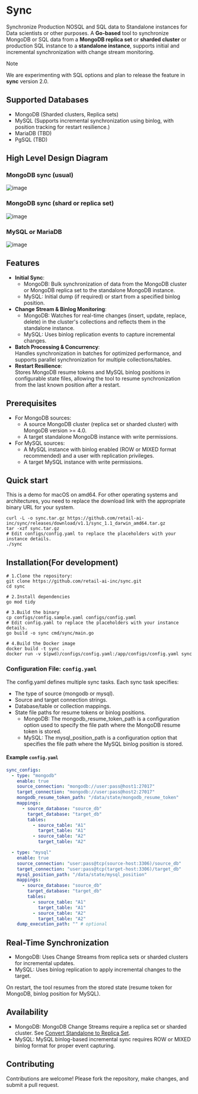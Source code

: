 # Sync

Synchronize Production NOSQL and SQL data to Standalone instances for Data scientists or other purposes. A **Go-based** tool to synchronize MongoDB or SQL data from a **MongoDB replica set** or **sharded cluster** or production SQL instance to a **standalone instance**, supports initial and incremental synchronization with change stream monitoring.

> [!NOTE]
> We are experimenting with SQL options and plan to release the feature in **sync** version 2.0.

## Supported Databases

- MongoDB (Sharded clusters, Replica sets)
- MySQL (Supports incremental synchronization using binlog, with position tracking for restart resilience.)
- MariaDB (TBD)
- PgSQL (TBD)

## High Level Design Diagram

### MongoDB sync (usual)
![image](https://github.com/user-attachments/assets/f600c3ae-a6bf-4d64-9a7b-6715456a146b)

### MongoDB sync (shard or replica set)

![image](https://github.com/user-attachments/assets/82cd3811-44bf-4d44-8ac8-9f32aace7a83)

### MySQL or MariaDB

![image](https://github.com/user-attachments/assets/65b23a4c-56db-4833-89a1-0f802af878bd)

## Features

- **Initial Sync**:
  - MongoDB: Bulk synchronization of data from the MongoDB cluster or MongoDB replica set to the standalone MongoDB instance.
  - MySQL: Initial dump (if required) or start from a specified binlog position.
- **Change Stream & Binlog Monitoring**:
  - MongoDB: Watches for real-time changes (insert, update, replace, delete) in the cluster's collections and reflects them in the standalone instance.
  - MySQL: Uses binlog replication events to capture incremental changes.
- **Batch Processing & Concurrency**:  
  Handles synchronization in batches for optimized performance, and supports parallel synchronization for multiple collections/tables.
- **Restart Resilience**:  
  Stores MongoDB resume tokens and MySQL binlog positions in configurable state files, allowing the tool to resume synchronization from the last known position after a restart.

## Prerequisites
- For MongoDB sources:
  - A source MongoDB cluster (replica set or sharded cluster) with MongoDB version >= 4.0.
  - A target standalone MongoDB instance with write permissions.
- For MySQL sources:
  - A MySQL instance with binlog enabled (ROW or MIXED format recommended) and a user with replication privileges.
  - A target MySQL instance with write permissions.

## Quick start

This is a demo for macOS on amd64. For other operating systems and architectures, you need to replace the download link with the appropriate binary URL for your system.
```
curl -L -o sync.tar.gz https://github.com/retail-ai-inc/sync/releases/download/v1.1/sync_1.1_darwin_amd64.tar.gz
tar -xzf sync.tar.gz
# Edit configs/config.yaml to replace the placeholders with your instance details.
./sync
```

## Installation(For development)

```
# 1.Clone the repository:
git clone https://github.com/retail-ai-inc/sync.git
cd sync

# 2.Install dependencies
go mod tidy

# 3.Build the binary
cp configs/config.sample.yaml configs/config.yaml
# Edit config.yaml to replace the placeholders with your instance details.
go build -o sync cmd/sync/main.go

# 4.Build the Docker image
docker build -t sync .
docker run -v $(pwd)/configs/config.yaml:/app/configs/config.yaml sync
```

### Configuration File: `config.yaml`

The config.yaml defines multiple sync tasks. Each sync task specifies:  
- The type of source (mongodb or mysql).
- Source and target connection strings.
- Database/table or collection mappings.
- State file paths for resume tokens or binlog positions.
  - MongoDB: The mongodb_resume_token_path is a configuration option used to specify the file path where the MongoDB resume token is stored.
  - MySQL: The mysql_position_path is a configuration option that specifies the file path where the MySQL binlog position is stored.

#### Example `config.yaml`

```yaml
sync_configs:
  - type: "mongodb"
    enable: true
    source_connection: "mongodb://user:pass@host1:27017"
    target_connection: "mongodb://user:pass@host2:27017"
    mongodb_resume_token_path: "/data/state/mongodb_resume_token"
    mappings:
      - source_database: "source_db"
        target_database: "target_db"
        tables:
          - source_table: "A1"
            target_table: "A1"
          - source_table: "A2"
            target_table: "A2"

  - type: "mysql"
    enable: true
    source_connection: "user:pass@tcp(source-host:3306)/source_db"
    target_connection: "user:pass@tcp(target-host:3306)/target_db"
    mysql_position_path: "/data/state/mysql_position"
    mappings:
      - source_database: "source_db"
        target_database: "target_db"
        tables:
          - source_table: "A1"
            target_table: "A1"
          - source_table: "A2"
            target_table: "A2"
    dump_execution_path: "" # optional
```

## Real-Time Synchronization

- MongoDB: Uses Change Streams from replica sets or sharded clusters for incremental updates.
- MySQL: Uses binlog replication to apply incremental changes to the target.

On restart, the tool resumes from the stored state (resume token for MongoDB, binlog position for MySQL).

## Availability  

- MongoDB: MongoDB Change Streams require a replica set or sharded cluster. See [Convert Standalone to Replica Set](https://www.mongodb.com/docs/manual/tutorial/convert-standalone-to-replica-set/).
- MySQL: MySQL binlog-based incremental sync requires ROW or MIXED binlog format for proper event capturing.

## Contributing
Contributions are welcome! Please fork the repository, make changes, and submit a pull request.
